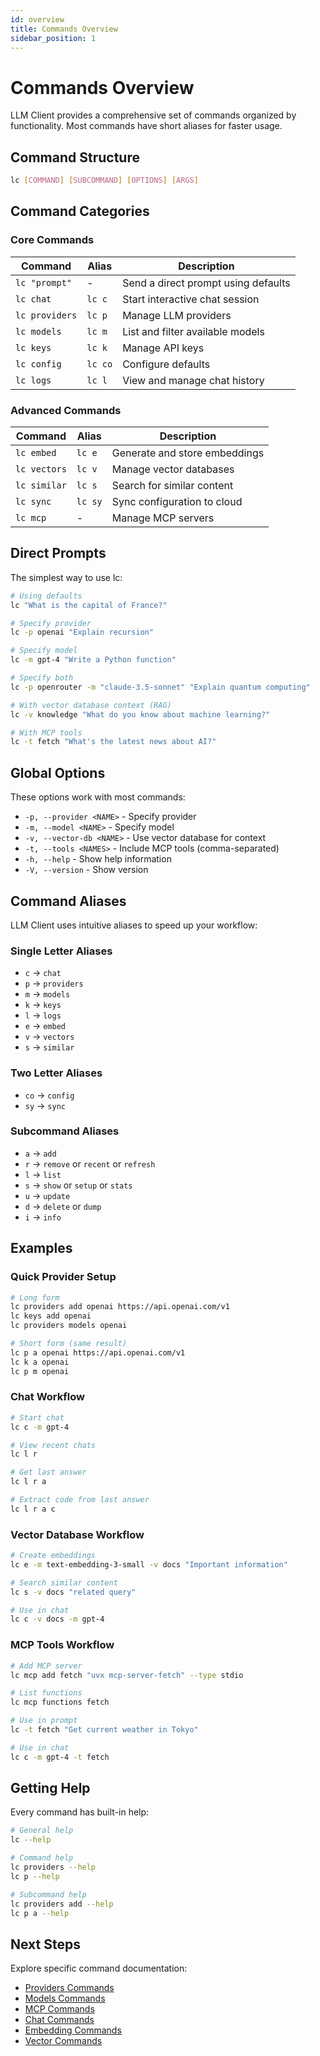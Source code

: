 ```yaml
---
id: overview
title: Commands Overview
sidebar_position: 1
---
```


# Commands Overview

LLM Client provides a comprehensive set of commands organized by functionality. Most commands have short aliases for faster usage.

## Command Structure

```bash
lc [COMMAND] [SUBCOMMAND] [OPTIONS] [ARGS]
```

## Command Categories

### Core Commands

| Command | Alias | Description |
|---------|-------|-------------|
| `lc "prompt"` | - | Send a direct prompt using defaults |
| `lc chat` | `lc c` | Start interactive chat session |
| `lc providers` | `lc p` | Manage LLM providers |
| `lc models` | `lc m` | List and filter available models |
| `lc keys` | `lc k` | Manage API keys |
| `lc config` | `lc co` | Configure defaults |
| `lc logs` | `lc l` | View and manage chat history |

### Advanced Commands

| Command | Alias | Description |
|---------|-------|-------------|
| `lc embed` | `lc e` | Generate and store embeddings |
| `lc vectors` | `lc v` | Manage vector databases |
| `lc similar` | `lc s` | Search for similar content |
| `lc sync` | `lc sy` | Sync configuration to cloud |
| `lc mcp` | - | Manage MCP servers |

## Direct Prompts

The simplest way to use lc:

```bash
# Using defaults
lc "What is the capital of France?"

# Specify provider
lc -p openai "Explain recursion"

# Specify model
lc -m gpt-4 "Write a Python function"

# Specify both
lc -p openrouter -m "claude-3.5-sonnet" "Explain quantum computing"

# With vector database context (RAG)
lc -v knowledge "What do you know about machine learning?"

# With MCP tools
lc -t fetch "What's the latest news about AI?"
```

## Global Options

These options work with most commands:

- `-p, --provider <NAME>` - Specify provider
- `-m, --model <NAME>` - Specify model
- `-v, --vector-db <NAME>` - Use vector database for context
- `-t, --tools <NAMES>` - Include MCP tools (comma-separated)
- `-h, --help` - Show help information
- `-V, --version` - Show version

## Command Aliases

LLM Client uses intuitive aliases to speed up your workflow:

### Single Letter Aliases
- `c` → `chat`
- `p` → `providers`
- `m` → `models`
- `k` → `keys`
- `l` → `logs`
- `e` → `embed`
- `v` → `vectors`
- `s` → `similar`

### Two Letter Aliases
- `co` → `config`
- `sy` → `sync`

### Subcommand Aliases
- `a` → `add`
- `r` → `remove` or `recent` or `refresh`
- `l` → `list`
- `s` → `show` or `setup` or `stats`
- `u` → `update`
- `d` → `delete` or `dump`
- `i` → `info`

## Examples

### Quick Provider Setup
```bash
# Long form
lc providers add openai https://api.openai.com/v1
lc keys add openai
lc providers models openai

# Short form (same result)
lc p a openai https://api.openai.com/v1
lc k a openai
lc p m openai
```

### Chat Workflow
```bash
# Start chat
lc c -m gpt-4

# View recent chats
lc l r

# Get last answer
lc l r a

# Extract code from last answer
lc l r a c
```

### Vector Database Workflow
```bash
# Create embeddings
lc e -m text-embedding-3-small -v docs "Important information"

# Search similar content
lc s -v docs "related query"

# Use in chat
lc c -v docs -m gpt-4
```

### MCP Tools Workflow
```bash
# Add MCP server
lc mcp add fetch "uvx mcp-server-fetch" --type stdio

# List functions
lc mcp functions fetch

# Use in prompt
lc -t fetch "Get current weather in Tokyo"

# Use in chat
lc c -m gpt-4 -t fetch
```

## Getting Help

Every command has built-in help:

```bash
# General help
lc --help

# Command help
lc providers --help
lc p --help

# Subcommand help
lc providers add --help
lc p a --help
```

## Next Steps

Explore specific command documentation:
- [Providers Commands](/commands/providers)
- [Models Commands](/commands/models)
- [MCP Commands](/commands/mcp)
- [Chat Commands](/commands/chat)
- [Embedding Commands](/commands/embed)
- [Vector Commands](/commands/vectors)